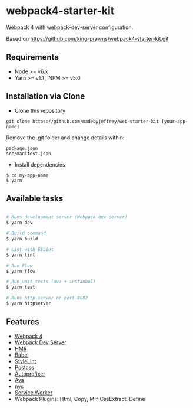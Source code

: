 # webpack4-starter-kit

Webpack 4 with webpack-dev-server configuration.

Based on https://github.com/king-prawns/webpack4-starter-kit.git

## Requirements

- Node >= v6.x
- Yarn >= v1.1 | NPM >= v5.0

## Installation via Clone

* Clone this repository

```
git clone https://github.com/madebyjeffrey/web-starter-kit [your-app-name]
```

Remove the .git folder and change details within:

```
package.json
src/manifest.json
```

* Install dependencies

```
$ cd my-app-name
$ yarn
```

## Available tasks

```sh

# Runs development server (Webpack dev server)
$ yarn dev

# Build command
$ yarn build

# Lint with ESLint
$ yarn lint

# Run Flow
$ yarn flow

# Run unit tests (ava + instanbul)
$ yarn test

# Runs http-server on port 8082
$ yarn httpserver

```

## Features

* [Webpack 4](https://github.com/webpack/webpack)
* [Webpack Dev Server](https://github.com/webpack/webpack-dev-server)
* [HMR](https://webpack.js.org/concepts/hot-module-replacement/)
* [Babel](https://babeljs.io/)
* [StyleLint](https://github.com/stylelint/stylelint)
* [Postcss](https://github.com/postcss/postcss)
* [Autoprefixer](https://github.com/postcss/autoprefixer)
* [Ava](https://github.com/avajs/ava)
* [nyc](https://github.com/istanbuljs/nyc)
* [Service Worker](https://github.com/NekR/offline-plugin)
* Webpack Plugins: Html, Copy, MiniCssExtract, Define

